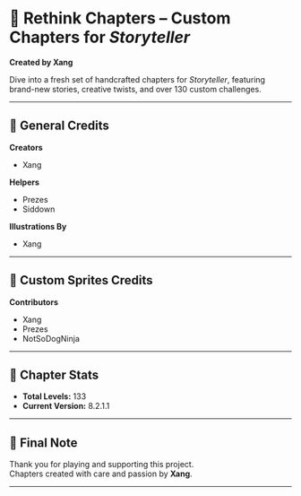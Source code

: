 # 🎉 Rethink Chapters – Custom Chapters for *Storyteller*  
**Created by Xang**

Dive into a fresh set of handcrafted chapters for *Storyteller*, featuring brand-new stories, creative twists, and over 130 custom challenges.

---

## 📜 General Credits

**Creators**  
- Xang

**Helpers**  
- Prezes  
- Siddown

**Illustrations By**  
- Xang

---

## 🎨 Custom Sprites Credits

**Contributors**  
- Xang  
- Prezes  
- NotSoDogNinja

---

## 🧩 Chapter Stats

- **Total Levels:** 133  
- **Current Version:** 8.2.1.1

---

## 🙏 Final Note

Thank you for playing and supporting this project.  
Chapters created with care and passion by **Xang**.

---
